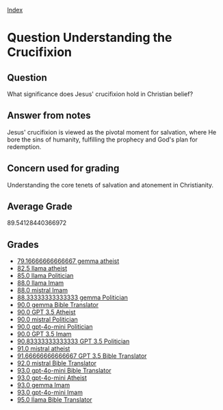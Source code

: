 
[Index](../../index.md)
# Question Understanding the Crucifixion
## Question
What significance does Jesus' crucifixion hold in Christian belief?

## Answer from notes
Jesus' crucifixion is viewed as the pivotal moment for salvation, where He bore the sins of humanity, fulfilling the prophecy and God's plan for redemption.

## Concern used for grading
Understanding the core tenets of salvation and atonement in Christianity.

## Average Grade
89.54128440366972

## Grades
 * [79.16666666666667 gemma atheist](../answers/gemma_atheist/Understanding_the_Crucifixion.md)
 * [82.5 llama atheist](../answers/llama_atheist/Understanding_the_Crucifixion.md)
 * [85.0 llama Politician](../answers/llama_Politician/Understanding_the_Crucifixion.md)
 * [88.0 llama Imam](../answers/llama_Imam/Understanding_the_Crucifixion.md)
 * [88.0 mistral Imam](../answers/mistral_Imam/Understanding_the_Crucifixion.md)
 * [88.33333333333333 gemma Politician](../answers/gemma_Politician/Understanding_the_Crucifixion.md)
 * [90.0 gemma Bible Translator](../answers/gemma_Bible_Translator/Understanding_the_Crucifixion.md)
 * [90.0 GPT 3.5 Atheist](../answers/GPT_3.5_Atheist/Understanding_the_Crucifixion.md)
 * [90.0 mistral Politician](../answers/mistral_Politician/Understanding_the_Crucifixion.md)
 * [90.0 gpt-4o-mini Politician](../answers/gpt-4o-mini_Politician/Understanding_the_Crucifixion.md)
 * [90.0 GPT 3.5 Imam](../answers/GPT_3.5_Imam/Understanding_the_Crucifixion.md)
 * [90.83333333333333 GPT 3.5 Politician](../answers/GPT_3.5_Politician/Understanding_the_Crucifixion.md)
 * [91.0 mistral atheist](../answers/mistral_atheist/Understanding_the_Crucifixion.md)
 * [91.66666666666667 GPT 3.5 Bible Translator](../answers/GPT_3.5_Bible_Translator/Understanding_the_Crucifixion.md)
 * [92.0 mistral Bible Translator](../answers/mistral_Bible_Translator/Understanding_the_Crucifixion.md)
 * [93.0 gpt-4o-mini Bible Translator](../answers/gpt-4o-mini_Bible_Translator/Understanding_the_Crucifixion.md)
 * [93.0 gpt-4o-mini Atheist](../answers/gpt-4o-mini_Atheist/Understanding_the_Crucifixion.md)
 * [93.0 gemma Imam](../answers/gemma_Imam/Understanding_the_Crucifixion.md)
 * [93.0 gpt-4o-mini Imam](../answers/gpt-4o-mini_Imam/Understanding_the_Crucifixion.md)
 * [95.0 llama Bible Translator](../answers/llama_Bible_Translator/Understanding_the_Crucifixion.md)
